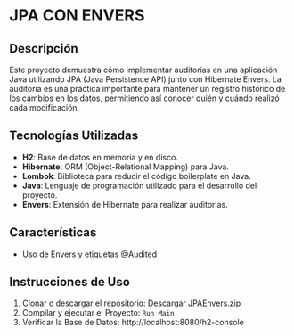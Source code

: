 # JPA CON ENVERS

## Descripción

Este proyecto demuestra cómo implementar auditorías en una aplicación Java utilizando JPA (Java Persistence API) junto con Hibernate Envers. La auditoría es una práctica importante para mantener un registro histórico de los cambios en los datos, permitiendo así conocer quién y cuándo realizó cada modificación.
## Tecnologías Utilizadas

- **H2**: Base de datos en memoria y en disco.
- **Hibernate**: ORM (Object-Relational Mapping) para Java.
- **Lombok**: Biblioteca para reducir el código boilerplate en Java.
- **Java**: Lenguaje de programación utilizado para el desarrollo del proyecto.
- **Envers**: Extensión de Hibernate para realizar auditorias.
## Características

- Uso de Envers y etiquetas @Audited
## Instrucciones de Uso

1. Clonar o descargar el repositorio: [Descargar JPAEnvers.zip](https://github.com/AgusAstuDev/PbaEnvers/archive/refs/heads/main.zip)
2. Compilar y ejecutar el Proyecto: <code>Run Main</code>
3. Verificar la Base de Datos: http://localhost:8080/h2-console


 